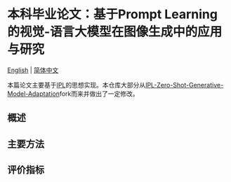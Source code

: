 # 本科毕业论文：基于Prompt Learning的视觉-语言大模型在图像生成中的应用与研究

[English](./README.md) | [简体中文](./README_zh-cn.md)

本篇论文主要基于[IPL](https://arxiv.org/pdf/2304.03119.pdf)的思想实现。本仓库大部分从[IPL-Zero-Shot-Generative-Model-Adaptation](https://github.com/Picsart-AI-Research/IPL-Zero-Shot-Generative-Model-Adaptation)fork而来并做出了一定修改。

## 概述

## 主要方法

## 评价指标

